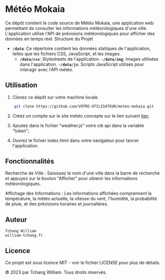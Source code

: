 # Météo Mokaia
Ce dépôt contient le code source de Météo Mokaia, une application web permettant de consulter les informations météorologiques d'une ville. L'application utilise l'API de prévisions météorologiques pour afficher des données en temps réel.
Structure du Projet

- **`/data`**: Ce répertoire contient les données statiques de l'application, telles que les fichiers CSS, JavaScript, et les images.
    - **`/data/css`**: Stylesheets de l'application.
    -**`/data/img`**: Images utilisées dans l'application.
    -**`/data/js`**: Scripts JavaScript utilisés pour interagir avec l'API météo.

## Utilisation

1. Clonez ce dépôt sur votre machine locale.

```bash
    git clone https://github.com/VOTRE-UTILISATEUR/meteo-mokaia.git
```

2. Créez un compte sur le site météo concepte sur le lien suivant [lien](https://api.meteo-concept.com/login).

3. Ajoutez dans le fichier "weather.js" votre clé api dans la variable "token"; 

4. Ouvrez le fichier index.html dans votre navigateur pour lancer l'application.

## Fonctionnalités

Recherche de Ville : Saisissez le nom d'une ville dans la barre de recherche et appuyez sur le bouton "Afficher" pour obtenir les informations météorologiques.

Affichage des Informations : Les informations affichées comprennent la température, la météo actuelle, la vitesse du vent, l'humidité, la probabilité de pluie, et des prévisions horaires et journalières.

## Auteur

    Tchang William
    william-tchang.fr

## Licence

Ce projet est sous licence MIT - voir le fichier LICENSE pour plus de détails.

© 2023 par Tchang William. Tous droits réservés.
